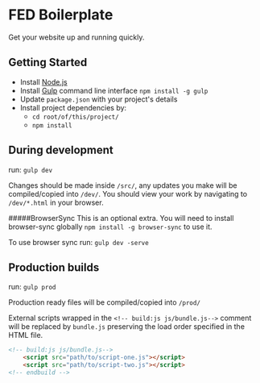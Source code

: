 # FED Boilerplate
Get your website up and running quickly.

## Getting Started

* Install [Node.js](http://nodejs.org/)
* Install [Gulp](http://gulpjs.com/) command line interface `npm install -g gulp`
* Update `package.json` with your project's details
* Install project dependencies by:
  * `cd root/of/this/project/`
  * `npm install`

## During development
run: `gulp dev`

Changes should be made inside `/src/`, any updates you make will be compiled/copied into `/dev/`. You should view your work by navigating to `/dev/*.html` in your browser.

#####BrowserSync
This is an optional extra. You will need to install browser-sync globally `npm install -g browser-sync` to use it.

To use browser sync run: `gulp dev -serve`

## Production builds
run: `gulp prod`

Production ready files will be compiled/copied into `/prod/`

External scripts wrapped in the `<!-- build:js js/bundle.js-->` comment will be replaced by `bundle.js` preserving the load order specified in the HTML file.
````html
<!-- build:js js/bundle.js-->
	<script src="path/to/script-one.js"></script>
	<script src="path/to/script-two.js"></script>
<!-- endbuild -->
````

